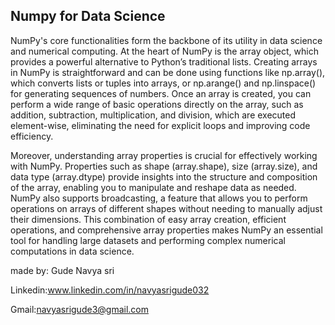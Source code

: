 ## Numpy for Data Science
NumPy's core functionalities form the backbone of its utility in data science and numerical computing. At the heart of NumPy is the array object, which provides a powerful alternative to Python’s traditional lists. Creating arrays in NumPy is straightforward and can be done using functions like np.array(), which converts lists or tuples into arrays, or np.arange() and np.linspace() for generating sequences of numbers. Once an array is created, you can perform a wide range of basic operations directly on the array, such as addition, subtraction, multiplication, and division, which are executed element-wise, eliminating the need for explicit loops and improving code efficiency.

Moreover, understanding array properties is crucial for effectively working with NumPy. Properties such as shape (array.shape), size (array.size), and data type (array.dtype) provide insights into the structure and composition of the array, enabling you to manipulate and reshape data as needed. NumPy also supports broadcasting, a feature that allows you to perform operations on arrays of different shapes without needing to manually adjust their dimensions. This combination of easy array creation, efficient operations, and comprehensive array properties makes NumPy an essential tool for handling large datasets and performing complex numerical computations in data science.


made by:
Gude Navya sri 

Linkedin:www.linkedin.com/in/navyasrigude032

Gmail:navyasrigude3@gmail.com






